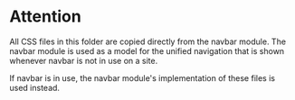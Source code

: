 # Attention

All CSS files in this folder are copied directly from the navbar module.
The navbar module is used as a model for the unified navigation that is shown whenever navbar is not in use on a site.

If navbar is in use, the navbar module's implementation of these files is used instead.
